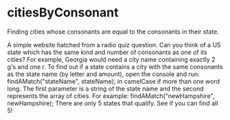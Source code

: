 # citiesByConsonant
Finding cities whose consonants are equal to the consonants in their state.

A simple website hatched from a radio quiz question. Can you think of a US state which has the same kind and number of consonants as one of its cities? For example, Georgia would need a city name containing exactly 2 g's and one r. To find out if a state contains a city with the same consonants as the state name (by letter and amount), open the console and run: findAMatch("stateName", stateName); in camelCase if more than one word long. The first parameter is a string of the state name and the second represents the array of cities. For example: findAMatch("newHampshire", newHampshire); There are only 5 states that qualify. See if you can find all 5!